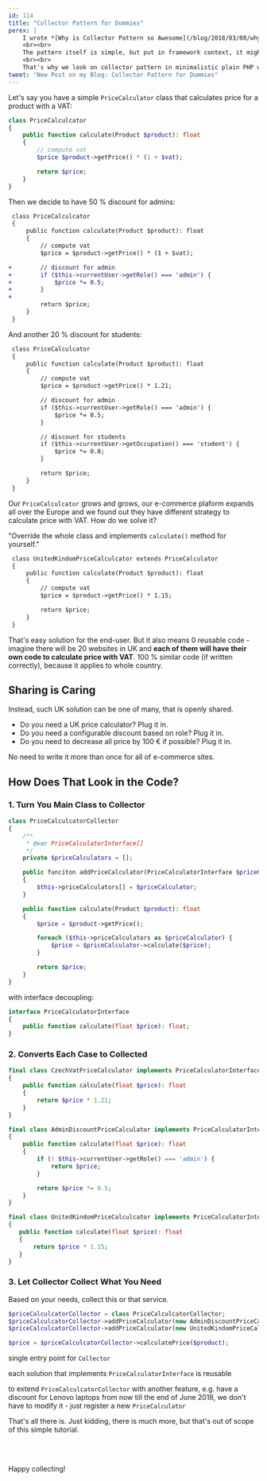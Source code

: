 ```yaml
---
id: 114
title: "Collector Pattern for Dummies"
perex: |
    I wrote *[Why is Collector Pattern so Awesome](/blog/2018/03/08/why-is-collector-pattern-so-awesome/)* a while ago, but I got feeling and feedback that it's way to complicated.
    <br><br>
    The pattern itself is simple, but put in framework context, it might be too confusing to understand.
    <br><br>
    That's why we look on collector pattern in minimalistic plain PHP way today.
tweet: "New Post on my Blog: Collector Pattern for Dummies"
---
```


Let's say you have a simple `PriceCalculator` class that calculates price for a product with a VAT:

```php
class PriceCalculcator
{
    public function calculate(Product $product): float
    {
        // compute vat
        $price $product->getPrice() * (1 + $vat);

        return $price;
    }
}
```

Then we decide to have 50 % discount for admins:

```diff
 class PriceCalculcator
 {
     public function calculate(Product $product): float
     {
         // compute vat
         $price = $product->getPrice() * (1 + $vat);

+        // discount for admin
+        if ($this->currentUser->getRole() === 'admin') {
+            $price *= 0.5;
+        }
+
         return $price;
     }
 }
```

And another 20 % discount for students:

```diff
 class PriceCalculcator
 {
     public function calculate(Product $product): float
     {
         // compute vat
         $price = $product->getPrice() * 1.21;

         // discount for admin
         if ($this->currentUser->getRole() === 'admin') {
             $price *= 0.5;
         }

         // discount for students
         if ($this->currentUser->getOccupation() === 'student') {
             $price *= 0.8;
         }

         return $price;
     }
 }
```

Our `PriceCalculcator` grows and grows, our e-commerce plaform expands all over the Europe and we found out they have different strategy to calculate price with VAT. How do we solve it?

"Override the whole class and implements `calculate()` method for yourself."

```diff
 class UnitedKindomPriceCalculcator extends PriceCalculator
 {
     public function calculate(Product $product): float
     {
         // compute vat
         $price = $product->getPrice() * 1.15;

         return $price;
     }
 }
```

That's easy solution for the end-user. But it also means 0 reusable code - imagine there will be 20 websites in UK and **each of them will have their own code to calculate price with VAT**. 100 % similar code (if written correctly), because it applies to whole country.

## Sharing is Caring

Instead, such UK solution can be one of many, that is openly shared.

- Do you need a UK price calculator? Plug it in.
- Do you need a configurable discount based on role? Plug it in.
- Do you need to decrease all price by 100 € if possible? Plug it in.

No need to write it more than once for all of e-commerce sites.

## How Does That Look in the Code?

### 1. Turn You Main Class to Collector

```php
class PriceCalculcatorCollector
{
    /**
     * @var PriceCalculatorInterface[]
     */
    private $priceCalculators = [];

    public funciton addPriceCalculator(PriceCalculatorInterface $priceCalculator)
    {
        $this->priceCalculators[] = $priceCalculator;
    }

    public function calculate(Product $product): float
    {
        $price = $product->getPrice();

        foreach ($this->priceCalculators as $priceCalculator) {
            $price = $priceCalculator->calculate($price);
        }

        return $price;
    }
}
```

with interface decoupling:

```php
interface PriceCalculatorInterface
{
    public function calculate(float $price): float;
}
```

### 2. Converts Each Case to Collected

```php
final class CzechVatPriceCalculator implements PriceCalculatorInterface
{
    public function calculate(float $price): float
    {
        return $price * 1.21;
    }
}

final class AdminDiscountPriceCalculator implements PriceCalculatorInterface
{
    public function calculate(float $price): float
    {
        if (! $this->currentUser->getRole() === 'admin') {
            return $price;
        }

        return $price *= 0.5;
    }
}

final class UnitedKindomPriceCalculcator implements PriceCalculatorInterface
{
   public function calculate(float $price): float
   {
       return $price * 1.15;
   }
}
```

### 3. Let Collector Collect What You Need

Based on your needs, collect this or that service.

```php
$priceCalculcatorCollector = class PriceCalculcatorCollector;
$priceCalculcatorCollector->addPriceCalculator(new AdminDiscountPriceCalculator());
$priceCalculcatorCollector->addPriceCalculator(new UnitedKindomPriceCalculcator());

$price = $priceCalculcatorCollector->calculatePrice($product);
```

<em class="fa fa-fw fa-lg fa-check text-success"></em> single entry point for `Collector`

<em class="fa fa-fw fa-lg fa-check text-success"></em> each solution that implements `PriceCalculatorInterface` is reusable

<em class="fa fa-fw fa-lg fa-check text-success"></em> to extend `PriceCalculcatorCollector` with another feature, e.g. have a discount for Lenovo  laptops from now till the end of June 2018, we don't have to modify it - just register a new `PriceCalculator`

That's all there is. Just kidding, there is much more, but that's out of scope of this simple tutorial.

<br><br>

Happy collecting!
